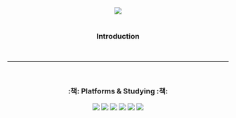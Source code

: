 <div align=center>
<img src="https://capsule-render.vercel.app/api?type=rect&&color=random&height=200&section=header&text=LeePadack&fontSize=90" />
</div>
<br>
<div align = center>
  <h3> Introduction </h3>
</div>
<br>
<!-- 여기다가 이제 SNS 링크 같은거 걸어놓기 -->
<hr>
<br>
<div align=center>
   <h3>:책: Platforms & Studying :책:</h3>
</div>
<!-- 나중에는 윗줄이 Platforms , 아랫줄이 studying -->
<div align="center">
  <img src="https://img.shields.io/badge/React-61DAFB?style=flat&logo=React&logoColor=white" />
  <img src="https://img.shields.io/badge/HTML5-E34F26?style=flat&logo=HTML5&logoColor=white" />
  <img src="https://img.shields.io/badge/CSS3-1572B6?style=flat&logo=CSS3&logoColor=white" />
  <img src="https://img.shields.io/badge/JavaScript-F7DF1E?style=flat&logo=JavaScript&logoColor=white" />
  <img src="https://img.shields.io/badge/Java-007396?style=flat&logo=OpenJDK&logoColor=white"/>
  <img src="https://img.shields.io/badge/github-181717?style=flat&logo=github&logoColor=white">
<br>
  <!--
  <img src="https://img.shields.io/badge/c-00599C?style=flat&logo=c%2B%2B&logoColor=white">
  <img src="https://img.shields.io/badge/Python-3776AB?style=flat&logo=Python&logoColor=white">
  <img src="https://img.shields.io/badge/Java-007396?style=flat&logo=Conda-Forge&logoColor=white" />
  <img src="https://img.shields.io/badge/Spring-6DB33F?style=flat&logo=Spring&logoColor=white" />
  <img src="https://img.shields.io/badge/jQuery-0769AD?style=flat&logo=jQuery&logoColor=white" />
  <img src="https://img.shields.io/badge/Oracle%20SQL-F80000?style=flat&logo=Oracle&logoColor=white" />
  <img src="https://img.shields.io/badge/MySQL-4479A1?style=flat&logo=MySQL&logoColor=white" />
  <img src="https://img.shields.io/badge/MariaDB-003545?style=flat&logo=MariaDB&logoColor=white" />
  <img src="https://img.shields.io/badge/Linux-FCC624?style=flat&logo=Linux&logoColor=white" />
  -->
</div>
<br>
<!--
![Top Langs](https://github-readme-stats.vercel.app/api/top-langs/?username=baki-zero&layout=compact&theme=tokyonight)
![baki's GitHub stats](https://github-readme-stats.vercel.app/api?username=baki-zero&show_icons=true&theme=tokyonight)
-->
<!-- [![Solved.ac Profile](http://mazassumnida.wtf/api/v2/generate_badge?boj=baki-zero)](https://solved.ac/baki-zero/) >
<br>
<hr>
<br>
<div align = center>
  <h3> Tistory 블로그 </h3>
  https://mimingmangmyong.tistory.com/
</div>
<br>
<!--![wakatime stats](https://github-readme-stats.vercel.app/api/wakatime?username=baki-zero) >
<!--
<div align=center>
   <p>:트로피: Baekjoon solved rank :트로피:</p>
**baki-zero/baki-zero** is a :반짝임: _special_ :반짝임: repository because its `README.md` (this file) appears on your GitHub profile.
Here are some ideas to get you started:
:망원경: I’m currently working on ...
:새싹: I’m currently learning ...
:댄서: I’m looking to collaborate on ...
:생각하는_얼굴: I’m looking for help with ...
:말풍선: Ask me about ...
:우편함: How to reach me: ...
:웃음: Pronouns: ...
:번쩍: Fun fact: ...
-->
